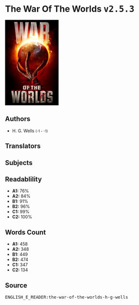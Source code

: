 # The War Of The Worlds <kbd>v2.5.3</kbd>

![](./cover.medium.jpg "")

## Authors


 - H. G. Wells <small>(-1 - -1)</small>

## Translators



## Subjects



## Readablility


 - **A1:** 76%
 - **A2:** 84%
 - **B1:** 91%
 - **B2:** 96%
 - **C1:** 99%
 - **C2:** 100%

## Words Count


 - **A1:** 458
 - **A2:** 348
 - **B1:** 449
 - **B2:** 474
 - **C1:** 347
 - **C2:** 134

## Source


<kbd>ENGLISH_E_READER:the-war-of-the-worlds-h-g-wells</kbd>
